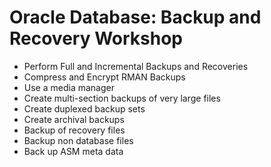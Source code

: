 # Oracle Database: Backup and Recovery Workshop

* Perform Full and Incremental Backups and Recoveries
* Compress and Encrypt RMAN Backups
* Use a media manager
* Create multi-section backups of very large files
* Create duplexed backup sets
* Create archival backups
* Backup of recovery files
* Backup non database files
* Back up ASM meta data